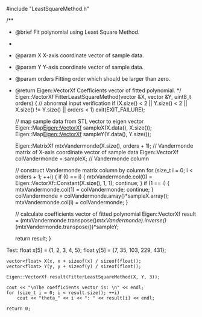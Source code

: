 #include "LeastSquareMethod.h"

/**
 * @brief Fit polynomial using Least Square Method.
 *
 * @param X X-axis coordinate vector of sample data.
 * @param Y Y-axis coordinate vector of sample data.
 * @param orders Fitting order which should be larger than zero.
 * @return Eigen::VectorXf Coefficients vector of fitted polynomial.
 */
Eigen::VectorXf FitterLeastSquareMethod(vector<float> &X, vector<float> &Y, uint8_t orders)
{
    // abnormal input verification
    if (X.size() < 2 || Y.size() < 2 || X.size() != Y.size() || orders < 1)
        exit(EXIT_FAILURE);

    // map sample data from STL vector to eigen vector
    Eigen::Map<Eigen::VectorXf> sampleX(X.data(), X.size());
    Eigen::Map<Eigen::VectorXf> sampleY(Y.data(), Y.size());

    Eigen::MatrixXf mtxVandermonde(X.size(), orders + 1);  // Vandermonde matrix of X-axis coordinate vector of sample data
    Eigen::VectorXf colVandermonde = sampleX;              // Vandermonde column

    // construct Vandermonde matrix column by column
    for (size_t i = 0; i < orders + 1; ++i)
    {
        if (0 == i)
        {
            mtxVandermonde.col(0) = Eigen::VectorXf::Constant(X.size(), 1, 1);
            continue;
        }
        if (1 == i)
        {
            mtxVandermonde.col(1) = colVandermonde;
            continue;
        }
        colVandermonde = colVandermonde.array()*sampleX.array();
        mtxVandermonde.col(i) = colVandermonde;
    }

    // calculate coefficients vector of fitted polynomial
    Eigen::VectorXf result = (mtxVandermonde.transpose()*mtxVandermonde).inverse()*(mtxVandermonde.transpose())*sampleY;

    return result;
}

                                 
                                 
                                 
                                 
                                 
Test:
    float x[5] = {1, 2, 3, 4, 5};
    float y[5] = {7, 35, 103, 229, 431};

    vector<float> X(x, x + sizeof(x) / sizeof(float));
    vector<float> Y(y, y + sizeof(y) / sizeof(float));

    Eigen::VectorXf result(FitterLeastSquareMethod(X, Y, 3));

    cout << "\nThe coefficients vector is: \n" << endl;
    for (size_t i = 0; i < result.size(); ++i)
        cout << "theta_" << i << ": " << result[i] << endl;

    return 0;
